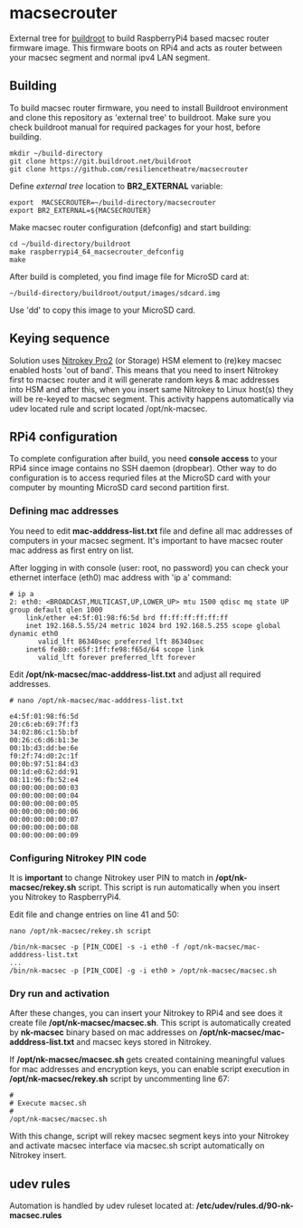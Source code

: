 # macsecrouter

External tree for [buildroot](https://buildroot.org) to build RaspberryPi4 based macsec router firmware image. This firmware boots on RPi4 and acts as router between your macsec segment and normal ipv4 LAN segment.

## Building

To build macsec router firmware, you need to install Buildroot environment and clone this repository as 'external tree' to buildroot. Make sure you check buildroot manual for required packages for your host, before building.

```
mkdir ~/build-directory
git clone https://git.buildroot.net/buildroot
git clone https://github.com/resiliencetheatre/macsecrouter
```

Define _external tree_ location to **BR2_EXTERNAL** variable:

```
export  MACSECROUTER=~/build-directory/macsecrouter
export BR2_EXTERNAL=${MACSECROUTER}
```

Make macsec router configuration (defconfig) and start building:

```
cd ~/build-directory/buildroot
make raspberrypi4_64_macsecrouter_defconfig
make
```

After build is completed, you find image file for MicroSD card at:

```
~/build-directory/buildroot/output/images/sdcard.img
```

Use 'dd' to copy this image to your MicroSD card.

## Keying sequence

Solution uses [Nitrokey Pro2](https://shop.nitrokey.com/shop/product/nkpr2-nitrokey-pro-2-3) (or Storage) HSM element to (re)key macsec enabled hosts 'out of band'. This means that you need to insert Nitrokey first to macsec router and it will generate random keys & mac addresses into HSM and after this, when you insert same Nitrokey to Linux host(s) they will be re-keyed to macsec segment. This activity happens automatically via udev located rule and script located /opt/nk-macsec.

## RPi4 configuration

To complete configuration after build, you need **console access** to your RPi4 since image contains no SSH daemon (dropbear). Other way to do configuration is to access requried files at the MicroSD card with your computer by mounting MicroSD card second partition first. 

### Defining mac addresses

You need to edit **mac-adddress-list.txt** file and define all mac addresses of computers in your macsec segment. It's important to have macsec router mac address as first entry on list. 

After logging in with console (user: root, no password) you can check your ethernet interface (eth0) mac address with 'ip a' command:

```
# ip a
2: eth0: <BROADCAST,MULTICAST,UP,LOWER_UP> mtu 1500 qdisc mq state UP group default qlen 1000
    link/ether e4:5f:01:98:f6:5d brd ff:ff:ff:ff:ff:ff
    inet 192.168.5.55/24 metric 1024 brd 192.168.5.255 scope global dynamic eth0
       valid_lft 86340sec preferred_lft 86340sec
    inet6 fe80::e65f:1ff:fe98:f65d/64 scope link 
       valid_lft forever preferred_lft forever
```

Edit **/opt/nk-macsec/mac-adddress-list.txt** and adjust all required addresses.

```
# nano /opt/nk-macsec/mac-adddress-list.txt

e4:5f:01:98:f6:5d
20:c6:eb:69:7f:f3
34:02:86:c1:5b:bf
00:26:c6:d6:b1:3e
00:1b:d3:dd:be:6e
f0:2f:74:d0:2c:1f
00:0b:97:51:84:d3
00:1d:e0:62:dd:91
08:11:96:fb:52:e4
00:00:00:00:00:03
00:00:00:00:00:04
00:00:00:00:00:05
00:00:00:00:00:06 
00:00:00:00:00:07
00:00:00:00:00:08 
00:00:00:00:00:09
```

### Configuring Nitrokey PIN code

It is **important** to change Nitrokey user PIN to match in **/opt/nk-macsec/rekey.sh** script. This script is run automatically when you insert you Nitrokey to RaspberryPi4. 

Edit file and change entries on line 41 and 50:

```
nano /opt/nk-macsec/rekey.sh script

/bin/nk-macsec -p [PIN_CODE] -s -i eth0 -f /opt/nk-macsec/mac-adddress-list.txt
...
/bin/nk-macsec -p [PIN_CODE] -g -i eth0 > /opt/nk-macsec/macsec.sh
```

### Dry run and activation

After these changes, you can insert your Nitrokey to RPi4 and see does it create file **/opt/nk-macsec/macsec.sh**. This script is automatically created by **nk-macsec** binary based on mac addresses on **/opt/nk-macsec/mac-adddress-list.txt** and macsec keys stored in Nitrokey.

If **/opt/nk-macsec/macsec.sh** gets created containing meaningful values for mac addresses and encryption keys, you can enable script execution in **/opt/nk-macsec/rekey.sh** script by uncommenting line 67:

```
#
# Execute macsec.sh
#
/opt/nk-macsec/macsec.sh
```

With this change, script will rekey macsec segment keys into your Nitrokey and activate macsec interface via macsec.sh script automatically on Nitrokey insert. 

## udev rules

Automation is handled by udev ruleset located at: **/etc/udev/rules.d/90-nk-macsec.rules**











